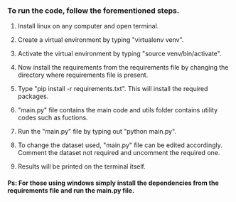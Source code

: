 ### To run the code, follow the forementioned steps.

1. Install linux on any computer and open terminal.

2. Create a virtual environment by typing "virtualenv venv".

3. Activate the virtual environment by typing "source venv/bin/activate".

4. Now install the requirements from the requirements file by changing the directory where requirements file is present.

5. Type "pip install -r requirements.txt". This will install the required packages.

6. "main.py" file contains the main code and utils folder contains utility codes such as fuctions.

7. Run the "main.py" file by typing out "python main.py".

8. To change the dataset used, "main.py" file can be edited accordingly. Comment the dataset not required and uncomment the required one.

9. Results will be printed on the terminal itself.


#### Ps: For those using windows simply install the dependencies from the requirements file and run the main.py file. 
